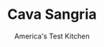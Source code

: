 ---
layout: ../../layouts/MarkdownPostLayout.astro
title: Cava Sangria
author: America's Test Kitchen
pubDate: 2023-03-15
description: "Sangria, a wildly popular fruit-and-wine punch from Spain and Portugal, is a perfect beverage to set the tone for good times in the sun."
image_url: https://res.cloudinary.com/hksqkdlah/image/upload/ar_1:1,c_fill,dpr_2.0,f_auto,fl_lossy.progressive.strip_profile,g_faces:auto,q_auto:low,w_344/SFS_CavaSangria_029_swcdhh
tags: ["Beverages"]
calories: 982
protein: 
carbohydrates: 21
fats: 
fiber: 1
ingredients: ["3 tablespoons, sugar","3 tablespoons, water","20 ounces (2½ cups), cava","2 ounces (¼ cup), brandy","2 ounces (¼ cup), orange liqueur","½ , orange","½ , lemon","½ , lime","4 , strawberries, hulled and halved"]
serves: 4
time: "10 minutes"
instructions: ["Combine sugar and water in small saucepan and bring to boil over medium-high heat. Once boiling, stir until sugar is dissolved, about 30 seconds. Remove simple syrup from heat and let cool completely.","Fill large pitcher halfway with ice. Add cava, brandy, orange liqueur, and simple syrup to pitcher. Squeeze orange, lemon, and lime halves into pitcher, then add spent citrus halves to pitcher. Stir to combine.","Add 2 strawberry halves to each of 4 wine glasses, then fill with sangria. Serve immediately."]
nutrition: ["174 mg Potassium, K","35 mg Phosphorus, P","26 mg Calcium, Ca","19 mg Magnesium, Mg","9 mg Sodium, Na","22 mg Vitamin C, total ascorbic acid","1 g Fiber, total dietary","11 µg Folate, food","17 g Sugars, total","189 g Water","22 g Carbohydrate, by difference","11 µg Folate, DFE","2 µg Vitamin A, RAE","21 g Carbohydrates (net)","245 kcal Energy","9 g Sugars, added","982 calories"]
notes: "Good-quality, middle-of-the-road cava, brandy, and orange liqueur will work fine here—you needn’t break the bank. Another sparkling white wine, such as prosecco, can be used in place of the cava."
---